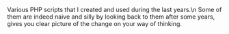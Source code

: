 Various PHP scripts that I created and used during the last years.\n
Some of them are indeed naive and silly by looking back to them after some years, gives you clear picture of the change on your way of thinking.
